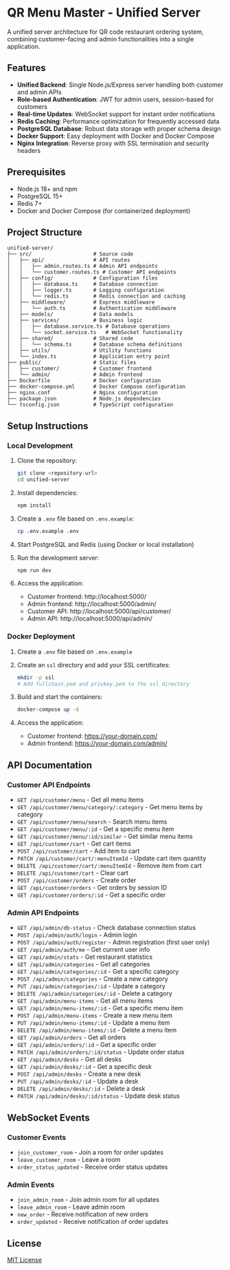 # QR Menu Master - Unified Server

A unified server architecture for QR code restaurant ordering system, combining customer-facing and admin functionalities into a single application.

## Features

- **Unified Backend**: Single Node.js/Express server handling both customer and admin APIs
- **Role-based Authentication**: JWT for admin users, session-based for customers
- **Real-time Updates**: WebSocket support for instant order notifications
- **Redis Caching**: Performance optimization for frequently accessed data
- **PostgreSQL Database**: Robust data storage with proper schema design
- **Docker Support**: Easy deployment with Docker and Docker Compose
- **Nginx Integration**: Reverse proxy with SSL termination and security headers

## Prerequisites

- Node.js 18+ and npm
- PostgreSQL 15+
- Redis 7+
- Docker and Docker Compose (for containerized deployment)

## Project Structure

```
unified-server/
├── src/                    # Source code
│   ├── api/                # API routes
│   │   ├── admin.routes.ts # Admin API endpoints
│   │   └── customer.routes.ts # Customer API endpoints
│   ├── config/             # Configuration files
│   │   ├── database.ts     # Database connection
│   │   ├── logger.ts       # Logging configuration
│   │   └── redis.ts        # Redis connection and caching
│   ├── middleware/         # Express middleware
│   │   └── auth.ts         # Authentication middleware
│   ├── models/             # Data models
│   ├── services/           # Business logic
│   │   ├── database.service.ts # Database operations
│   │   └── socket.service.ts   # WebSocket functionality
│   ├── shared/             # Shared code
│   │   └── schema.ts       # Database schema definitions
│   ├── utils/              # Utility functions
│   └── index.ts            # Application entry point
├── public/                 # Static files
│   ├── customer/           # Customer frontend
│   └── admin/              # Admin frontend
├── Dockerfile              # Docker configuration
├── docker-compose.yml      # Docker Compose configuration
├── nginx.conf              # Nginx configuration
├── package.json            # Node.js dependencies
└── tsconfig.json           # TypeScript configuration
```

## Setup Instructions

### Local Development

1. Clone the repository:
   ```bash
   git clone <repository-url>
   cd unified-server
   ```

2. Install dependencies:
   ```bash
   npm install
   ```

3. Create a `.env` file based on `.env.example`:
   ```bash
   cp .env.example .env
   ```

4. Start PostgreSQL and Redis (using Docker or local installation)

5. Run the development server:
   ```bash
   npm run dev
   ```

6. Access the application:
   - Customer frontend: http://localhost:5000/
   - Admin frontend: http://localhost:5000/admin/
   - Customer API: http://localhost:5000/api/customer/
   - Admin API: http://localhost:5000/api/admin/

### Docker Deployment

1. Create a `.env` file based on `.env.example`

2. Create an `ssl` directory and add your SSL certificates:
   ```bash
   mkdir -p ssl
   # Add fullchain.pem and privkey.pem to the ssl directory
   ```

3. Build and start the containers:
   ```bash
   docker-compose up -d
   ```

4. Access the application:
   - Customer frontend: https://your-domain.com/
   - Admin frontend: https://your-domain.com/admin/

## API Documentation

### Customer API Endpoints

- `GET /api/customer/menu` - Get all menu items
- `GET /api/customer/menu/category/:category` - Get menu items by category
- `GET /api/customer/menu/search` - Search menu items
- `GET /api/customer/menu/:id` - Get a specific menu item
- `GET /api/customer/menu/:id/similar` - Get similar menu items
- `GET /api/customer/cart` - Get cart items
- `POST /api/customer/cart` - Add item to cart
- `PATCH /api/customer/cart/:menuItemId` - Update cart item quantity
- `DELETE /api/customer/cart/:menuItemId` - Remove item from cart
- `DELETE /api/customer/cart` - Clear cart
- `POST /api/customer/orders` - Create order
- `GET /api/customer/orders` - Get orders by session ID
- `GET /api/customer/orders/:id` - Get a specific order

### Admin API Endpoints

- `GET /api/admin/db-status` - Check database connection status
- `POST /api/admin/auth/login` - Admin login
- `POST /api/admin/auth/register` - Admin registration (first user only)
- `GET /api/admin/auth/me` - Get current user info
- `GET /api/admin/stats` - Get restaurant statistics
- `GET /api/admin/categories` - Get all categories
- `GET /api/admin/categories/:id` - Get a specific category
- `POST /api/admin/categories` - Create a new category
- `PUT /api/admin/categories/:id` - Update a category
- `DELETE /api/admin/categories/:id` - Delete a category
- `GET /api/admin/menu-items` - Get all menu items
- `GET /api/admin/menu-items/:id` - Get a specific menu item
- `POST /api/admin/menu-items` - Create a new menu item
- `PUT /api/admin/menu-items/:id` - Update a menu item
- `DELETE /api/admin/menu-items/:id` - Delete a menu item
- `GET /api/admin/orders` - Get all orders
- `GET /api/admin/orders/:id` - Get a specific order
- `PATCH /api/admin/orders/:id/status` - Update order status
- `GET /api/admin/desks` - Get all desks
- `GET /api/admin/desks/:id` - Get a specific desk
- `POST /api/admin/desks` - Create a new desk
- `PUT /api/admin/desks/:id` - Update a desk
- `DELETE /api/admin/desks/:id` - Delete a desk
- `PATCH /api/admin/desks/:id/status` - Update desk status

## WebSocket Events

### Customer Events
- `join_customer_room` - Join a room for order updates
- `leave_customer_room` - Leave a room
- `order_status_updated` - Receive order status updates

### Admin Events
- `join_admin_room` - Join admin room for all updates
- `leave_admin_room` - Leave admin room
- `new_order` - Receive notification of new orders
- `order_updated` - Receive notification of order updates

## License

[MIT License](LICENSE) 